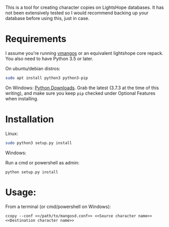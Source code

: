 This is a tool for creating character copies on LightsHope databases. It has
not been extensively tested so I would recommend backing up your database
before using this, just in case.

# Requirements

I assume you're running [vmangos](https://github.com/vmangos/core) or an
equivalent lightshope core repack. You also need to have Python 3.5 or later.

On ubuntu/debian distros:
```bash
sudo apt install python3 python3-pip
```

On Windows:
[Python Downloads](https://www.python.org/downloads/). Grab the latest
(3.7.3 at the time of this writing), and make sure you keep `pip` checked
under Optional Features when installing.

# Installation

Linux:

```bash
sudo python3 setup.py install
```

Windows:

Run a cmd or powershell as admin:
```
python setup.py install
```

# Usage:

From a terminal (or cmd/powershell on Windows):

```
ccopy --conf <</path/to/mangosd.conf>> <<Source character name>> <<Destination character name>>
```
